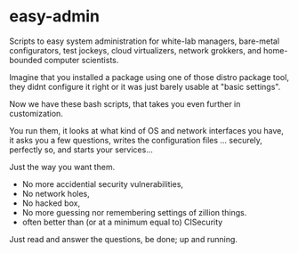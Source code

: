# easy-admin
Scripts to easy system administration for white-lab managers, bare-metal configurators, test jockeys, cloud virtualizers, network grokkers, and home-bounded computer scientists.

Imagine that you installed a package using one of those distro package tool, they didnt 
configure it right or it was just barely usable at "basic settings".

Now we have these bash scripts, that takes you even further in customization.

You run them,
it looks at what kind of OS and network interfaces you have,
it asks you a few questions,
writes the configuration files ... securely, perfectly so,
and starts your services...

Just the way you want them.

* No more accidential security vulnerabilities,
* No network holes,
* No hacked box,
* No more guessing nor remembering settings of zillion things.
* often better than (or at a minimum equal to) CISecurity

Just read and answer the questions, be done; up and running.
